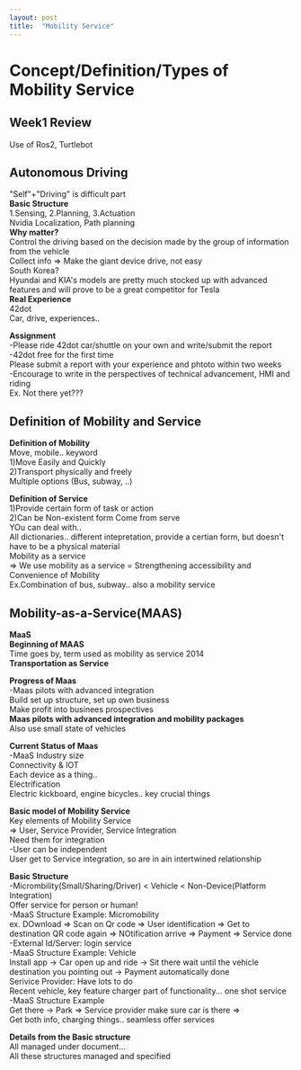```yaml
---
layout: post
title:  "Mobility Service"
---
```


# Concept/Definition/Types of Mobility Service
## Week1 Review
Use of Ros2, Turtlebot <br/>
## Autonomous Driving
"Self"+"Driving" is difficult part <br/>
**Basic Structure** <br/>
1.Sensing, 2.Planning, 3.Actuation <br/>
Nvidia Localization, Path planning <br/>
**Why matter?** <br/>
Control the driving based on the decision made by the group of information from the vehicle <br/>
Collect info => Make the giant device drive, not easy <br/>
South Korea? <br/>
Hyundai and KIA's models are pretty much stocked up with advanced features and will prove to be a great competitor for Tesla <br/>
**Real Experience** <br/>
42dot <br/>
Car, drive, experiences.. <br/>

**Assignment** <br/>
-Please ride 42dot car/shuttle on your own and write/submit the report <br/>
-42dot free for the first time <br/>
Please submit a report with your experience and phtoto within two weeks <br/>
-Encourage to write in the perspectives of technical advancement, HMI and riding <br/>
Ex. Not there yet??? <br/>

## Definition of Mobility and Service
**Definition of Mobility** <br/>
Move, mobile.. keyword <br/>
1)Move Easily and Quickly <br/>
2)Transport physically and freely <br/>
Multiple options (Bus, subway, ..) <br/>

**Definition of Service** <br/>
1)Provide certain form of task or action <br/>
2)Can be Non-existent form
Come from serve <br/>
YOu can deal with.. <br/>
All dictionaries.. different intepretation, provide a certian form, but doesn't have to be a physical material <br>
Mobility as a service <br/>
=> We use mobility as a service = Strengthening accessibility and Convenience of Mobility <br/>
Ex.Combination of bus, subway.. also a mobility service <br/>

## Mobility-as-a-Service(MAAS) 
**MaaS** <br/>
**Beginning of MAAS** <br/>
Time goes by, term used as mobility as service 2014 <br/>
**Transportation as Service** <br/>

**Progress of Maas** <br/>
-Maas pilots with advanced integration <br/>
Build set up structure, set up own business <br/>
Make profit into businees prospectives <br/>
**Maas pilots with advanced integration and mobility packages** <br/>
Also use small state of vehicles <br/>

**Current Status of Maas** <br/>
-MaaS Industry size <br/>
Connectivity & IOT <br/>
Each device as a thing.. <br/>
Electrification <br/>
Electric kickboard, engine bicycles.. key crucial things <br/>

**Basic model of Mobility Service** <br/>
Key elements of Mobility Service <br/>
=> User, Service Provider, Service Integration <br/>
Need them for integration <br/>
-User can be independent <br/>
User get to Service integration, so are in ain intertwined relationship <br/>


**Basic Structure** <br/>
-Micrombility(Small/Sharing/Driver) < Vehicle < Non-Device(Platform Integration) <br/>
Offer service for person or human! <br/>
-MaaS Structure Example: Micromobility <br/>
ex. DOwnload => Scan on Qr code => User identification => Get to destination QR code again => NOtification arrive => Payment => Service done <br/>
-External Id/Server: login service<br/>
-MaaS Structure Example: Vehicle <br/>
Install app -> Car open up and ride -> Sit there wait until the vehicle destination you pointing out -> Payment automatically done <br/>
Serivice Provider: Have lots to do <br/>
Recent vehicle, key feature charger part of functionality... one shot service <br/>
-MaaS Structure Example <br/>
Get there -> Park => Service provider make sure car is there => <br/>
Get both info, charging things.. seamless offer services <br/>

**Details from the Basic structure** <br/>
All managed under document... <br/>
All these structures managed and specified <br/>

